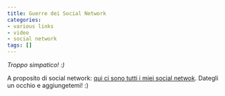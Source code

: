 ```yaml
---
title: Guerre dei Social Network
categories:
- various links
- video
- social network
tags: []
---
```

_Troppo simpatico! :)_

A proposito di social network: [qui ci sono tutti i miei social
netwok](http://www.diegor.it/social-network/ "I miei social network" ).
Dategli un occhio e aggiungetemi! :)

